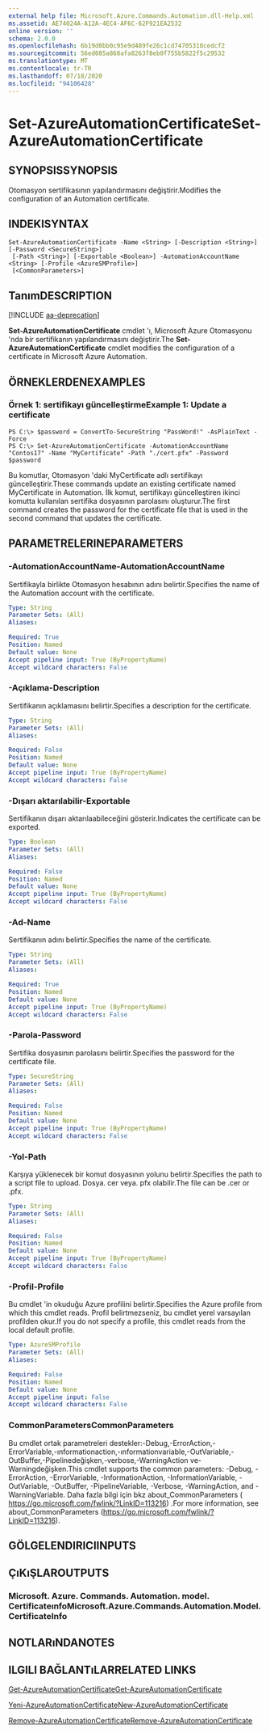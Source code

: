```yaml
---
external help file: Microsoft.Azure.Commands.Automation.dll-Help.xml
ms.assetid: AE74024A-A12A-4EC4-AF6C-62F921EA2532
online version: ''
schema: 2.0.0
ms.openlocfilehash: 6b19d0bb0c95e9d489fe26c1cd74705318cedcf2
ms.sourcegitcommit: 56ed085a868afa8263f8eb0f755b5822f5c29532
ms.translationtype: MT
ms.contentlocale: tr-TR
ms.lasthandoff: 07/18/2020
ms.locfileid: "94106428"
---
```

# <span data-ttu-id="c44f4-101">Set-AzureAutomationCertificate</span><span class="sxs-lookup"><span data-stu-id="c44f4-101">Set-AzureAutomationCertificate</span></span>

## <span data-ttu-id="c44f4-102">SYNOPSIS</span><span class="sxs-lookup"><span data-stu-id="c44f4-102">SYNOPSIS</span></span>

<span data-ttu-id="c44f4-103">Otomasyon sertifikasının yapılandırmasını değiştirir.</span><span class="sxs-lookup"><span data-stu-id="c44f4-103">Modifies the configuration of an Automation certificate.</span></span>

## <span data-ttu-id="c44f4-104">INDEKI</span><span class="sxs-lookup"><span data-stu-id="c44f4-104">SYNTAX</span></span>

```
Set-AzureAutomationCertificate -Name <String> [-Description <String>] [-Password <SecureString>]
 [-Path <String>] [-Exportable <Boolean>] -AutomationAccountName <String> [-Profile <AzureSMProfile>]
 [<CommonParameters>]
```

## <span data-ttu-id="c44f4-105">Tanım</span><span class="sxs-lookup"><span data-stu-id="c44f4-105">DESCRIPTION</span></span>

[!INCLUDE [aa-deprecation](../include/aa-deprecation.md)]

<span data-ttu-id="c44f4-106">**Set-AzureAutomationCertificate** cmdlet 'ı, Microsoft Azure Otomasyonu 'nda bir sertifikanın yapılandırmasını değiştirir.</span><span class="sxs-lookup"><span data-stu-id="c44f4-106">The **Set-AzureAutomationCertificate** cmdlet modifies the configuration of a certificate in Microsoft Azure Automation.</span></span>

## <span data-ttu-id="c44f4-107">ÖRNEKLERDEN</span><span class="sxs-lookup"><span data-stu-id="c44f4-107">EXAMPLES</span></span>

### <span data-ttu-id="c44f4-108">Örnek 1: sertifikayı güncelleştirme</span><span class="sxs-lookup"><span data-stu-id="c44f4-108">Example 1: Update a certificate</span></span>
```
PS C:\> $password = ConvertTo-SecureString "PassWord!" -AsPlainText -Force
PS C:\> Set-AzureAutomationCertificate -AutomationAccountName "Contos17" -Name "MyCertificate" -Path "./cert.pfx" -Password $password
```

<span data-ttu-id="c44f4-109">Bu komutlar, Otomasyon 'daki MyCertificate adlı sertifikayı güncelleştirir.</span><span class="sxs-lookup"><span data-stu-id="c44f4-109">These commands update an existing certificate named MyCertificate in Automation.</span></span>
<span data-ttu-id="c44f4-110">İlk komut, sertifikayı güncelleştiren ikinci komutta kullanılan sertifika dosyasının parolasını oluşturur.</span><span class="sxs-lookup"><span data-stu-id="c44f4-110">The first command creates the password for the certificate file that is used in the second command that updates the certificate.</span></span>

## <span data-ttu-id="c44f4-111">PARAMETRELERINE</span><span class="sxs-lookup"><span data-stu-id="c44f4-111">PARAMETERS</span></span>

### <span data-ttu-id="c44f4-112">-AutomationAccountName</span><span class="sxs-lookup"><span data-stu-id="c44f4-112">-AutomationAccountName</span></span>
<span data-ttu-id="c44f4-113">Sertifikayla birlikte Otomasyon hesabının adını belirtir.</span><span class="sxs-lookup"><span data-stu-id="c44f4-113">Specifies the name of the Automation account with the certificate.</span></span>

```yaml
Type: String
Parameter Sets: (All)
Aliases: 

Required: True
Position: Named
Default value: None
Accept pipeline input: True (ByPropertyName)
Accept wildcard characters: False
```

### <span data-ttu-id="c44f4-114">-Açıklama</span><span class="sxs-lookup"><span data-stu-id="c44f4-114">-Description</span></span>
<span data-ttu-id="c44f4-115">Sertifikanın açıklamasını belirtir.</span><span class="sxs-lookup"><span data-stu-id="c44f4-115">Specifies a description for the certificate.</span></span>

```yaml
Type: String
Parameter Sets: (All)
Aliases: 

Required: False
Position: Named
Default value: None
Accept pipeline input: True (ByPropertyName)
Accept wildcard characters: False
```

### <span data-ttu-id="c44f4-116">-Dışarı aktarılabilir</span><span class="sxs-lookup"><span data-stu-id="c44f4-116">-Exportable</span></span>
<span data-ttu-id="c44f4-117">Sertifikanın dışarı aktarılaabileceğini gösterir.</span><span class="sxs-lookup"><span data-stu-id="c44f4-117">Indicates the certificate can be exported.</span></span>

```yaml
Type: Boolean
Parameter Sets: (All)
Aliases: 

Required: False
Position: Named
Default value: None
Accept pipeline input: True (ByPropertyName)
Accept wildcard characters: False
```

### <span data-ttu-id="c44f4-118">-Ad</span><span class="sxs-lookup"><span data-stu-id="c44f4-118">-Name</span></span>
<span data-ttu-id="c44f4-119">Sertifikanın adını belirtir.</span><span class="sxs-lookup"><span data-stu-id="c44f4-119">Specifies the name of the certificate.</span></span>

```yaml
Type: String
Parameter Sets: (All)
Aliases: 

Required: True
Position: Named
Default value: None
Accept pipeline input: True (ByPropertyName)
Accept wildcard characters: False
```

### <span data-ttu-id="c44f4-120">-Parola</span><span class="sxs-lookup"><span data-stu-id="c44f4-120">-Password</span></span>
<span data-ttu-id="c44f4-121">Sertifika dosyasının parolasını belirtir.</span><span class="sxs-lookup"><span data-stu-id="c44f4-121">Specifies the password for the certificate file.</span></span>

```yaml
Type: SecureString
Parameter Sets: (All)
Aliases: 

Required: False
Position: Named
Default value: None
Accept pipeline input: True (ByPropertyName)
Accept wildcard characters: False
```

### <span data-ttu-id="c44f4-122">-Yol</span><span class="sxs-lookup"><span data-stu-id="c44f4-122">-Path</span></span>
<span data-ttu-id="c44f4-123">Karşıya yüklenecek bir komut dosyasının yolunu belirtir.</span><span class="sxs-lookup"><span data-stu-id="c44f4-123">Specifies the path to a script file to upload.</span></span>
<span data-ttu-id="c44f4-124">Dosya. cer veya. pfx olabilir.</span><span class="sxs-lookup"><span data-stu-id="c44f4-124">The file can be .cer or .pfx.</span></span>

```yaml
Type: String
Parameter Sets: (All)
Aliases: 

Required: False
Position: Named
Default value: None
Accept pipeline input: True (ByPropertyName)
Accept wildcard characters: False
```

### <span data-ttu-id="c44f4-125">-Profil</span><span class="sxs-lookup"><span data-stu-id="c44f4-125">-Profile</span></span>
<span data-ttu-id="c44f4-126">Bu cmdlet 'in okuduğu Azure profilini belirtir.</span><span class="sxs-lookup"><span data-stu-id="c44f4-126">Specifies the Azure profile from which this cmdlet reads.</span></span>
<span data-ttu-id="c44f4-127">Profil belirtmezseniz, bu cmdlet yerel varsayılan profilden okur.</span><span class="sxs-lookup"><span data-stu-id="c44f4-127">If you do not specify a profile, this cmdlet reads from the local default profile.</span></span>

```yaml
Type: AzureSMProfile
Parameter Sets: (All)
Aliases: 

Required: False
Position: Named
Default value: None
Accept pipeline input: False
Accept wildcard characters: False
```

### <span data-ttu-id="c44f4-128">CommonParameters</span><span class="sxs-lookup"><span data-stu-id="c44f4-128">CommonParameters</span></span>
<span data-ttu-id="c44f4-129">Bu cmdlet ortak parametreleri destekler:-Debug,-ErrorAction,-ErrorVariable,-ınformationaction,-ınformationvariable,-OutVariable,-OutBuffer,-Pipelinedeğişken,-verbose,-WarningAction ve-Warningdeğişken.</span><span class="sxs-lookup"><span data-stu-id="c44f4-129">This cmdlet supports the common parameters: -Debug, -ErrorAction, -ErrorVariable, -InformationAction, -InformationVariable, -OutVariable, -OutBuffer, -PipelineVariable, -Verbose, -WarningAction, and -WarningVariable.</span></span> <span data-ttu-id="c44f4-130">Daha fazla bilgi için bkz about_CommonParameters ( https://go.microsoft.com/fwlink/?LinkID=113216) .</span><span class="sxs-lookup"><span data-stu-id="c44f4-130">For more information, see about_CommonParameters (https://go.microsoft.com/fwlink/?LinkID=113216).</span></span>

## <span data-ttu-id="c44f4-131">GÖLGELENDIRICI</span><span class="sxs-lookup"><span data-stu-id="c44f4-131">INPUTS</span></span>

## <span data-ttu-id="c44f4-132">ÇıKıŞLAR</span><span class="sxs-lookup"><span data-stu-id="c44f4-132">OUTPUTS</span></span>

### <span data-ttu-id="c44f4-133">Microsoft. Azure. Commands. Automation. model. Certificateınfo</span><span class="sxs-lookup"><span data-stu-id="c44f4-133">Microsoft.Azure.Commands.Automation.Model.CertificateInfo</span></span>

## <span data-ttu-id="c44f4-134">NOTLARıNDA</span><span class="sxs-lookup"><span data-stu-id="c44f4-134">NOTES</span></span>

## <span data-ttu-id="c44f4-135">ILGILI BAĞLANTıLAR</span><span class="sxs-lookup"><span data-stu-id="c44f4-135">RELATED LINKS</span></span>

[<span data-ttu-id="c44f4-136">Get-AzureAutomationCertificate</span><span class="sxs-lookup"><span data-stu-id="c44f4-136">Get-AzureAutomationCertificate</span></span>](./Get-AzureAutomationCertificate.md)

[<span data-ttu-id="c44f4-137">Yeni-AzureAutomationCertificate</span><span class="sxs-lookup"><span data-stu-id="c44f4-137">New-AzureAutomationCertificate</span></span>](./New-AzureAutomationCertificate.md)

[<span data-ttu-id="c44f4-138">Remove-AzureAutomationCertificate</span><span class="sxs-lookup"><span data-stu-id="c44f4-138">Remove-AzureAutomationCertificate</span></span>](./Remove-AzureAutomationCertificate.md)


